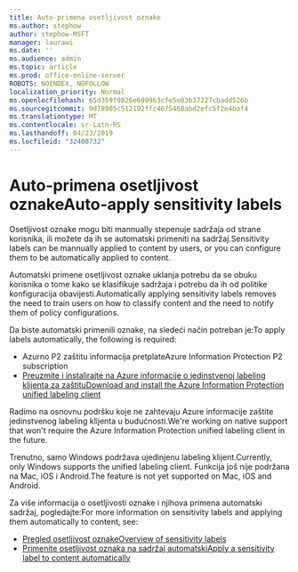```yaml
---
title: Auto-primena osetljivost oznake
ms.author: stephow
author: stephow-MSFT
manager: laurawi
ms.date: ''
ms.audience: admin
ms.topic: article
ms.prod: office-online-server
ROBOTS: NOINDEX, NOFOLLOW
localization_priority: Normal
ms.openlocfilehash: 65d359f9826e689963cfe5e83b37227cbadd526b
ms.sourcegitcommit: 9d78905c512192ffc4675468abd2efc5f2e4baf4
ms.translationtype: MT
ms.contentlocale: sr-Latn-RS
ms.lasthandoff: 04/23/2019
ms.locfileid: "32408732"
---
```

# <a name="auto-apply-sensitivity-labels"></a><span data-ttu-id="d54c5-102">Auto-primena osetljivost oznake</span><span class="sxs-lookup"><span data-stu-id="d54c5-102">Auto-apply sensitivity labels</span></span>

<span data-ttu-id="d54c5-103">Osetljivost oznake mogu biti mannually stepenuje sadržaja od strane korisnika, ili možete da ih se automatski primeniti na sadržaj.</span><span class="sxs-lookup"><span data-stu-id="d54c5-103">Sensitivity labels can be mannually applied to content by users, or you can configure them to be automatically applied to content.</span></span>

<span data-ttu-id="d54c5-104">Automatski primene osetljivost oznake uklanja potrebu da se obuku korisnika o tome kako se klasifikuje sadržaja i potrebu da ih od politike konfiguracija obavijesti.</span><span class="sxs-lookup"><span data-stu-id="d54c5-104">Automatically applying sensitivity labels removes the need to train users on how to classify content and the need to notify them of policy configurations.</span></span>

<span data-ttu-id="d54c5-105">Da biste automatski primenili oznake, na sledeći način potreban je:</span><span class="sxs-lookup"><span data-stu-id="d54c5-105">To apply labels automatically, the following is required:</span></span>

- <span data-ttu-id="d54c5-106">Azurno P2 zaštitu informacija pretplate</span><span class="sxs-lookup"><span data-stu-id="d54c5-106">Azure Information Protection P2 subscription</span></span>
- [<span data-ttu-id="d54c5-107">Preuzmite i instalirajte na Azure informacije o jedinstvenoj labeling klijenta za zaštitu</span><span class="sxs-lookup"><span data-stu-id="d54c5-107">Download and install the Azure Information Protection unified labeling client</span></span>](https://docs.microsoft.com/en-us/azure/information-protection/rms-client/install-unifiedlabelingclient-app)

<span data-ttu-id="d54c5-108">Radimo na osnovnu podršku koje ne zahtevaju Azure informacije zaštite jedinstvenog labeling klijenta u budućnosti.</span><span class="sxs-lookup"><span data-stu-id="d54c5-108">We're working on native support that won't require the Azure Information Protection unified labeling client in the future.</span></span>

<span data-ttu-id="d54c5-109">Trenutno, samo Windows podržava ujedinjenu labeling klijent.</span><span class="sxs-lookup"><span data-stu-id="d54c5-109">Currently, only Windows supports the unified labeling client.</span></span>  <span data-ttu-id="d54c5-110">Funkcija još nije podržana na Mac, iOS i Android.</span><span class="sxs-lookup"><span data-stu-id="d54c5-110">The feature is not yet supported on Mac, iOS and Android.</span></span>

<span data-ttu-id="d54c5-111">Za više informacija o osetljivosti oznake i njihova primena automatski sadržaj, pogledajte:</span><span class="sxs-lookup"><span data-stu-id="d54c5-111">For more information on sensitivity labels and applying them automatically to content,  see:</span></span>

- [<span data-ttu-id="d54c5-112">Pregled osetljivost oznake</span><span class="sxs-lookup"><span data-stu-id="d54c5-112">Overview of sensitivity labels</span></span>](https://docs.microsoft.com/en-us/office365/securitycompliance/sensitivity-labels)
- [<span data-ttu-id="d54c5-113">Primenite osetljivost oznaka na sadržaj automatski</span><span class="sxs-lookup"><span data-stu-id="d54c5-113">Apply a sensitivity label to content automatically</span></span>](https://docs.microsoft.com/en-us/office365/securitycompliance/apply_sensitivity_label_automatically)